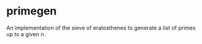 # primegen
An implementation of the sieve of eratosthenes to generate a list of primes up to a given n.
